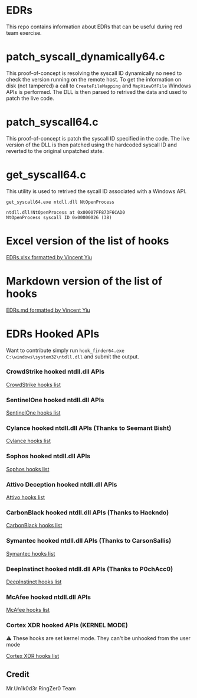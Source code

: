 # EDRs

This repo contains information about EDRs that can be useful during red team exercise.


# patch_syscall_dynamically64.c

This proof-of-concept is resolving the syscall ID dynamically no need to check the version running on the remote host. To get the information on disk (not tampered) a call to `CreateFileMapping` and `MapViewOfFile` Windows APIs is performed. The DLL is then parsed to retrived the data and used to patch the live code.

# patch_syscall64.c

This proof-of-concept is patch the syscall ID specified in the code. The live version of the DLL is then patched using the hardcoded syscall ID and reverted to the original unpatched state.

# get_syscall64.c

This utility is used to retrived the sycall ID associated with a Windows API.

```
get_syscall64.exe ntdll.dll NtOpenProcess

ntdll.dll!NtOpenProcess at 0x00007FF873F6CAD0
NtOpenProcess syscall ID 0x00000026 (38)
```

# Excel version of the list of hooks

[EDRs.xlsx formatted by Vincent Yiu](https://github.com/Mr-Un1k0d3r/EDRs/blob/main/EDRs.xlsx)

# Markdown version of the list of hooks

[EDRs.md formatted by Vincent Yiu](https://github.com/Mr-Un1k0d3r/EDRs/blob/main/EDRs.md)

# EDRs Hooked APIs

Want to contribute simply run `hook_finder64.exe C:\windows\system32\ntdll.dll` and submit the output.

### CrowdStrike hooked ntdll.dll APIs

[CrowdStrike hooks list](https://raw.githubusercontent.com/Mr-Un1k0d3r/EDRs/main/crowdstrike.txt)

### SentinelOne hooked ntdll.dll APIs

[SentinelOne hooks list](https://raw.githubusercontent.com/Mr-Un1k0d3r/EDRs/main/sentinelone.txt)

### Cylance hooked ntdll.dll APIs (Thanks to Seemant Bisht)

[Cylance hooks list](https://raw.githubusercontent.com/Mr-Un1k0d3r/EDRs/main/cylance.txt)

### Sophos hooked ntdll.dll APIs

[Sophos hooks list](https://raw.githubusercontent.com/Mr-Un1k0d3r/EDRs/main/sophos.txt)

### Attivo Deception hooked ntdll.dll APIs

[Attivo hooks list](https://raw.githubusercontent.com/Mr-Un1k0d3r/EDRs/main/attivo.txt)

### CarbonBlack hooked ntdll.dll APIs (Thanks to Hackndo)

[CarbonBlack hooks list](https://raw.githubusercontent.com/Mr-Un1k0d3r/EDRs/main/carbonblack.txt)

### Symantec hooked ntdll.dll APIs (Thanks to CarsonSallis)

[Symantec hooks list](https://raw.githubusercontent.com/Mr-Un1k0d3r/EDRs/main/symantec.txt)

### DeepInstinct hooked ntdll.dll APIs (Thanks to P0chAcc0)

[DeepInstinct hooks list](https://raw.githubusercontent.com/Mr-Un1k0d3r/EDRs/main/deepinstinct.txt)

### McAfee hooked ntdll.dll APIs

[McAfee hooks list](https://raw.githubusercontent.com/Mr-Un1k0d3r/EDRs/main/mcafee.txt)

### Cortex XDR hooked APIs (KERNEL MODE)

:warning: These hooks are set kernel mode. They can't be unhooked from the user mode

[Cortex XDR hooks list](https://raw.githubusercontent.com/Mr-Un1k0d3r/EDRs/main/cortex.txt)

## Credit

Mr.Un1k0d3r RingZer0 Team
